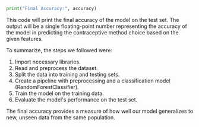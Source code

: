 ```py
print("Final Accuracy:", accuracy)
```

This code will print the final accuracy of the model on the test set. The output will be a single floating-point number representing the accuracy of the model in predicting the contraceptive method choice based on the given features.

To summarize, the steps we followed were:
1. Import necessary libraries.
2. Read and preprocess the dataset.
3. Split the data into training and testing sets.
4. Create a pipeline with preprocessing and a classification model (RandomForestClassifier).
5. Train the model on the training data.
6. Evaluate the model's performance on the test set.

The final accuracy provides a measure of how well our model generalizes to new, unseen data from the same population.